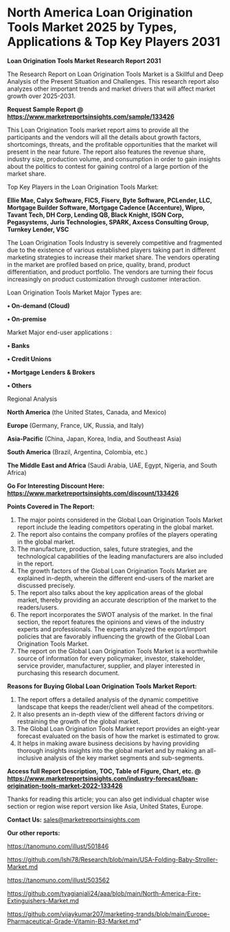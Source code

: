 # North America Loan Origination Tools Market 2025 by Types, Applications & Top Key Players 2031

<strong>Loan Origination Tools Market Research Report 2031</strong>

The Research Report on Loan Origination Tools Market is a Skillful and Deep Analysis of the Present Situation and Challenges. This research report also analyzes other important trends and market drivers that will affect market growth over 2025-2031.

<strong>Request Sample Report @ <a href=https://www.marketreportsinsights.com/sample/133426>https://www.marketreportsinsights.com/sample/133426</a></strong>

This Loan Origination Tools market report aims to provide all the participants and the vendors will all the details about growth factors, shortcomings, threats, and the profitable opportunities that the market will present in the near future. The report also features the revenue share, industry size, production volume, and consumption in order to gain insights about the politics to contest for gaining control of a large portion of the market share.

Top Key Players in the Loan Origination Tools Market:

<strong>Ellie Mae, Calyx Software, FICS, Fiserv, Byte Software, PCLender, LLC, Mortgage Builder Software, Mortgage Cadence (Accenture), Wipro, Tavant Tech, DH Corp, Lending QB, Black Knight, ISGN Corp, Pegasystems, Juris Technologies, SPARK, Axcess Consulting Group, Turnkey Lender, VSC</strong>

The Loan Origination Tools Industry is severely competitive and fragmented due to the existence of various established players taking part in different marketing strategies to increase their market share. The vendors operating in the market are profiled based on price, quality, brand, product differentiation, and product portfolio. The vendors are turning their focus increasingly on product customization through customer interaction.

Loan Origination Tools Market Major Types are:

<strong>• On-demand (Cloud)

• On-premise</strong>

Market Major end-user applications :

<strong>• Banks

• Credit Unions

• Mortgage Lenders & Brokers

• Others</strong>

Regional Analysis

</u><strong><b>North America</b></strong> (the United States, Canada, and Mexico)

<strong><b>Europe </b></strong>(Germany, France, UK, Russia, and Italy)

<strong><b>Asia-Pacific</b></strong> (China, Japan, Korea, India, and Southeast Asia)

<strong><b>South America</b></strong> (Brazil, Argentina, Colombia, etc.)

<strong><b>The Middle East and Africa</b></strong> (Saudi Arabia, UAE, Egypt, Nigeria, and South Africa)

<strong>Go For Interesting Discount Here: <a href=https://www.marketreportsinsights.com/discount/133426>https://www.marketreportsinsights.com/discount/133426</a></strong>

<strong>Points Covered in The Report:</strong>
<ol>
  <li>The major points considered in the Global Loan Origination Tools Market report include the leading competitors operating in the global market.</li>
  <li>The report also contains the company profiles of the players operating in the global market.</li>
  <li>The manufacture, production, sales, future strategies, and the technological capabilities of the leading manufacturers are also included in the report.</li>
  <li>The growth factors of the Global Loan Origination Tools Market are explained in-depth, wherein the different end-users of the market are discussed precisely.</li>
  <li>The report also talks about the key application areas of the global market, thereby providing an accurate description of the market to the readers/users.</li>
  <li>The report incorporates the SWOT analysis of the market. In the final section, the report features the opinions and views of the industry experts and professionals. The experts analyzed the export/import policies that are favorably influencing the growth of the Global Loan Origination Tools Market.</li>
  <li>The report on the Global Loan Origination Tools Market is a worthwhile source of information for every policymaker, investor, stakeholder, service provider, manufacturer, supplier, and player interested in purchasing this research document.</li>
</ol>
<strong>Reasons for Buying Global Loan Origination Tools Market Report:</strong>

<ol>
  <li>The report offers a detailed analysis of the dynamic competitive landscape that keeps the reader/client well ahead of the competitors.</li>
  <li>It also presents an in-depth view of the different factors driving or restraining the growth of the global market.</li>
  <li>The Global Loan Origination Tools Market report provides an eight-year forecast evaluated on the basis of how the market is estimated to grow.</li>
  <li>It helps in making aware business decisions by having providing thorough insights insights into the global market and by making an all-inclusive analysis of the key market segments and sub-segments.</li>
</ol>
<strong>Access full Report Description, TOC, Table of Figure, Chart, etc. @ <a href=https://www.marketreportsinsights.com/industry-forecast/loan-origination-tools-market-2022-133426>https://www.marketreportsinsights.com/industry-forecast/loan-origination-tools-market-2022-133426</a></strong>


Thanks for reading this article; you can also get individual chapter wise section or region wise report version like Asia, United States, Europe.

<strong>Contact Us:</strong>
sales@marketreportsinsights.com

<strong>Our other reports:</strong>

<a href=https://tanomuno.com/illust/501846>https://tanomuno.com/illust/501846</a>

<a href=https://github.com/Ishi78/Research/blob/main/USA-Folding-Baby-Stroller-Market.md>https://github.com/Ishi78/Research/blob/main/USA-Folding-Baby-Stroller-Market.md</a>

<a href=https://tanomuno.com/illust/503562>https://tanomuno.com/illust/503562</a>

<a href=https://github.com/tyagianjali24/aaa/blob/main/North-America-Fire-Extinguishers-Market.md>https://github.com/tyagianjali24/aaa/blob/main/North-America-Fire-Extinguishers-Market.md</a>

<a href=https://github.com/vijaykumar207/marketing-trands/blob/main/Europe-Pharmaceutical-Grade-Vitamin-B3-Market.md>https://github.com/vijaykumar207/marketing-trands/blob/main/Europe-Pharmaceutical-Grade-Vitamin-B3-Market.md</a>"
